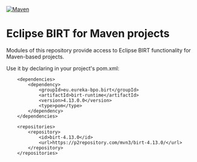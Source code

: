 [![Maven](https://img.shields.io/maven-central/v/eu.eureka-bpo.birt/birt-runtime.svg)](https://repo.maven.apache.org/maven2/eu/eureka-bpo/birt/birt-runtime/)

# Eclipse BIRT for Maven projects

Modules of this repository provide access to Eclipse BIRT functionality for Maven-based projects.

Use it by declaring in your project's pom.xml:

```
	<dependencies>
		<dependency>
			<groupId>eu.eureka-bpo.birt</groupId>
			<artifactId>birt-runtime</artifactId>
			<version>4.13.0.0</version>
			<type>pom</type>
		</dependency>
	</dependencies>

	<repositories>
		<repository>
			<id>birt-4.13.0</id>
			<url>https://p2repository.com/mvn3/birt-4.13.0/</url>
		</repository>
	</repositories>
```
